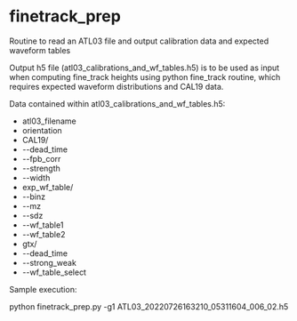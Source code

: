 # finetrack_prep
Routine to read an ATL03 file and output calibration data and expected waveform tables

Output h5 file (atl03_calibrations_and_wf_tables.h5) is to be used as input when computing fine_track heights using python fine_track routine, which requires expected waveform distributions and CAL19 data.

Data contained within atl03_calibrations_and_wf_tables.h5:
- atl03_filename
- orientation
- CAL19/
- --dead_time
- --fpb_corr
- --strength
- --width
- exp_wf_table/
- --binz
- --mz
- --sdz
- --wf_table1
- --wf_table2
- gtx/
- --dead_time
- --strong_weak
- --wf_table_select


Sample execution:

python finetrack_prep.py -g1 ATL03_20220726163210_05311604_006_02.h5


